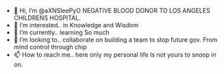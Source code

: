 - 👋 Hi, I’m @aXNSleePyO NEGATIVE BLOOD DONOR TO 
 LOS ANGELES CHILDRENS HOSPITAL.
- 👀 I’m interested.. in Knowledge and Wisdom
- 🌱 I’m currently.. learning So much
- 💞️ I’m looking to.. collaborate on building a team
to stop future gov. From mind control through chip
- 📫 How to reach me.. here only my personal life 
Is not yours to snoop in on.

<!---
aXNSleePy/aXNSleePy is a ✨ special ✨ repository because its `README.md` (this file) appears on your GitHub profile.
You can click the Preview link to take a look at your changes.
--->
